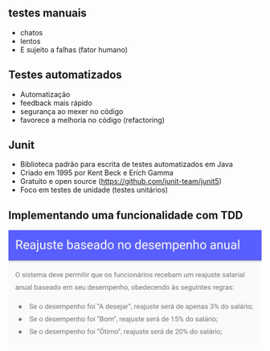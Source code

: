 ## testes manuais
- chatos
- lentos
- E sujeito a falhas (fator humano)

## Testes automatizados
- Automatização
- feedback mais rápido
- segurança ao mexer no código
- favorece a melhoria no código (refactoring)

## Junit
- Biblioteca padrão para escrita de testes automatizados em Java
- Criado em 1995 por Kent Beck e Erich Gamma
- Gratuito e open source (https://github.com/junit-team/junit5)
- Foco em testes de unidade (testes unitários)

## Implementando uma funcionalidade com TDD
![img_2.png](img_2.png)